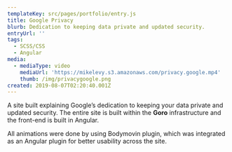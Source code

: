 ```yaml
---
templateKey: src/pages/portfolio/entry.js
title: Google Privacy
blurb: Dedication to keeping data private and updated security.
entryUrl: ''
tags:
  - SCSS/CSS
  - Angular
media:
  - mediaType: video
    mediaUrl: 'https://mikelevy.s3.amazonaws.com/privacy.google.mp4'
    thumb: /img/privacygoogle.png
created: 2019-08-07T02:20:40.001Z
---
```

A site built explaining Google’s dedication to keeping your data private and updated security. The entire site is built within the **Goro** infrastructure and the front-end is built in Angular. 

All animations were done by using Bodymovin plugin, which was integrated as an Angular plugin for better usability across the site.
